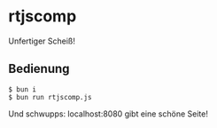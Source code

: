 # rtjscomp

Unfertiger Scheiß!

## Bedienung

```console
$ bun i
$ bun run rtjscomp.js
```

Und schwupps: localhost:8080 gibt eine schöne Seite!
